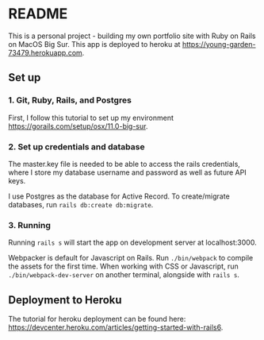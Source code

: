 # README

This is a personal project - building my own portfolio site with Ruby on Rails on MacOS Big Sur. 
This app is deployed to heroku at https://young-garden-73479.herokuapp.com.

## Set up

### 1. Git, Ruby, Rails, and Postgres

First, I follow this tutorial to set up my environment https://gorails.com/setup/osx/11.0-big-sur.

### 2. Set up credentials and database

The master.key file is needed to be able to access the rails credentials, where I store my database username and password as well as future API keys.

I use Postgres as the database for Active Record. To create/migrate databases, run `rails db:create db:migrate`.

### 3. Running

Running `rails s` will start the app on development server at localhost:3000. 

Webpacker is default for Javascript on Rails. Run `./bin/webpack` to compile the assets for the first time.
When working with CSS or Javascript, run `./bin/webpack-dev-server` on another terminal, alongside with `rails s`.


## Deployment to Heroku

The tutorial for heroku deployment can be found here: https://devcenter.heroku.com/articles/getting-started-with-rails6.


